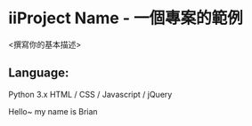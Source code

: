 # iiProject Name - 一個專案的範例
<撰寫你的基本描述>
## Language:
Python 3.x
HTML / CSS / Javascript / jQuery

Hello~ my name is Brian
